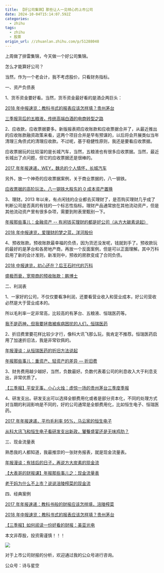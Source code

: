 ```yaml
---
title: 【好公司集锦】那些让人一见倾心的上市公司
date: 2024-10-04T15:14:07.592Z
categories:
  - zhihu
tags:
  - zhihu
  - 股票
origin_url: //zhuanlan.zhihu.com/p/51288048
---
```

上周做了排雷集锦，今天做一个好公司集锦。

怎么才能算好公司？

当然，作为一个老会计，我不考虑股价，只看财务指标。

一、资产负债表

1、货币资金要好看。当然，货币资金最好看的是酒企两巨头：

[2018 年中报速览：教科书式的报表应该怎样填？贵州茅台](https://link.zhihu.com/?target=http%3A//mp.weixin.qq.com/s%3F__biz%3DMzI4MTUzNzQ5MA%3D%3D%26mid%3D2247484654%26idx%3D1%26sn%3Dea68879ce50c00a06b2de8b235b57e9e%26chksm%3Deba6fa53dcd17345278e9c7f1cf5fb9ebde971a8bf5b2d20c7aaa83cf1547b28a7a8fdd22261%26scene%3D21%23wechat_redirect)

[三季报背后的五粮液，传统高端白酒的电商转型之路](https://link.zhihu.com/?target=http%3A//mp.weixin.qq.com/s%3F__biz%3DMzI4MTUzNzQ5MA%3D%3D%26mid%3D2247485059%26idx%3D1%26sn%3D9a7cce635e142d6ebc9d35e5ec51917e%26chksm%3Deba6f83edcd1712841169c95acb15fde8a318f1e8e75cf5793e658cce99184f03f012d2e6948%26scene%3D21%23wechat_redirect)

2、应收款，应收票据要多。新版报表把应收账款和应收票据合并了，从最近推出的应收账款融资政策来看，这两个项目合并是早有预谋的，以后将会开展类似当年清理三角债式的清理应收款。不过呢，基于稳健性原则，我还是要看应收票据。

应收票据玩的比较溜的是长城汽车，当然，五粮液也有很多应收票据。当然，最近长城出了点问题，但它的应收票据还是很棒的。

[2017 年年报速递，WEY，魏总的个人情怀，长城汽车](https://link.zhihu.com/?target=http%3A//mp.weixin.qq.com/s%3F__biz%3DMzI4MTUzNzQ5MA%3D%3D%26mid%3D2247484274%26idx%3D1%26sn%3D16a0cdb7648d694b85f7c6fcaa1c8e78%26chksm%3Deba6fdcfdcd174d9c015ba2292ac6197d4b41ca35a0f440167367ecc70a825dba10d7c228ed6%26scene%3D21%23wechat_redirect)

另外，放一个神奇的应收票据案例，关于商业票据的，八一钢铁。

[应收票据的高阶玩法，八一钢铁大股东的 0 成本资产置换](https://link.zhihu.com/?target=http%3A//mp.weixin.qq.com/s%3F__biz%3DMzI4MTUzNzQ5MA%3D%3D%26mid%3D2247484571%26idx%3D1%26sn%3Dc6d60a2f01dc14c31f7a85f5799f0358%26chksm%3Deba6fa26dcd173306ef5dd7ade36b746adfb3b0861dcd258e2d31783f6449f4a3d2cb9efe11b%26scene%3D21%23wechat_redirect)

3、理财。2013 年以来，有点闲钱的企业都去买理财了，是否购买理财几乎成了判断公司是否真的有钱的一个标志性指标。理财产品通常放在其他流动资产，但是其他流动资产里有很多杂项，需要到附表里甄别一下。

[年报那些事儿：金融资产 -- 有闲钱买理财的都是好公司（从方大碳素说起）](https://link.zhihu.com/?target=http%3A//mp.weixin.qq.com/s%3F__biz%3DMzI4MTUzNzQ5MA%3D%3D%26mid%3D2247483823%26idx%3D1%26sn%3Df817797f5e2f8ceefc139b8de3594726%26chksm%3Deba6ff12dcd17604c087fea31d4ecd855493e5fa3cee8749797f9c41ddc89b92b2f56ab5b80c%26scene%3D21%23wechat_redirect)

[2018 年中报速览，爱理财的梦之蓝，洋河股份](https://link.zhihu.com/?target=http%3A//mp.weixin.qq.com/s%3F__biz%3DMzI4MTUzNzQ5MA%3D%3D%26mid%3D2247484752%26idx%3D1%26sn%3Db6d0049400229174654fccb35d1d393d%26chksm%3Deba6fbeddcd172fb8756aa3f6efddc47d86eda5b8d0aaf1c9ddd833d912133c4d01eea6135e4%26scene%3D21%23wechat_redirect)

4、预收账款。预收账款最幸福的负债，因为货还没发呢，钱就到手了。预收款玩的最好的是茅台和各房地产商，再放一个反面案例，但是可以正面理解。其中万科启用了新的会计准则，新准则中，预收的房款变成了合同负债。

[2018 中报速览，初心还在？后王石时代的万科](https://link.zhihu.com/?target=http%3A//mp.weixin.qq.com/s%3F__biz%3DMzI4MTUzNzQ5MA%3D%3D%26mid%3D2247484724%26idx%3D1%26sn%3D8b677f89744e9669dc486a3b8294f20b%26chksm%3Deba6fb89dcd1729f03045dc9ef9a34f168d1fc6fc28f8fcac2ca9b7655f9737ebdf196984725%26scene%3D21%23wechat_redirect)

[盛极而衰，宽带商的预收账款：鹏博士](https://link.zhihu.com/?target=http%3A//mp.weixin.qq.com/s%3F__biz%3DMzI4MTUzNzQ5MA%3D%3D%26mid%3D2247484598%26idx%3D1%26sn%3D375248f44128a8b70c83bb8d9cf85690%26chksm%3Deba6fa0bdcd1731d7f420f9090ba266c3b8326755a6a22b148414bcfd19b4614abaa36562a23%26scene%3D21%23wechat_redirect)

二、利润表

1、一家好的公司，不仅仅要看净利润，还要看营业收入和营业成本，好公司营收必然是大于营业成本的。

所以毛利率一定非常高，比较高的有茅台、五粮液、恒瑞医药等。

[我不是药神，但我要拯救被疾病困扰的人们，恒瑞医药](https://link.zhihu.com/?target=http%3A//mp.weixin.qq.com/s%3F__biz%3DMzI4MTUzNzQ5MA%3D%3D%26mid%3D2247484562%26idx%3D1%26sn%3D8cea6e1f66d6b7ea8c93678747be98f4%26chksm%3Deba6fa2fdcd17339ec17158ca0586f573b294406434e6b48532eee85c23788eae66393b66130%26scene%3D21%23wechat_redirect)

2、折旧费里要花样比较少才行，像科大讯飞那么玩，我肯定不推荐。恒瑞医药启用了加速折旧法，我是非常钦佩的。

[年报漫谈：从恒瑞医药的折旧方法说起](https://link.zhihu.com/?target=http%3A//mp.weixin.qq.com/s%3F__biz%3DMzI4MTUzNzQ5MA%3D%3D%26mid%3D2247483975%26idx%3D1%26sn%3Df27c3bfda17c53f20cd924eadfbb3e44%26chksm%3Deba6fcfadcd175ec94f05440a138f23ca387a0da285ed17353b74dd641bddca32216899b5dfa%26scene%3D21%23wechat_redirect)

[年报那些事儿：重资产、轻资产的差异 — 折旧费](https://link.zhihu.com/?target=http%3A//mp.weixin.qq.com/s%3F__biz%3DMzI4MTUzNzQ5MA%3D%3D%26mid%3D2247483883%26idx%3D1%26sn%3D5073fedbc9e7fff603ab6ebbc3c57ada%26chksm%3Deba6ff56dcd17640262d6e613c5de59c05fe5e6fa546ed1ded5e4fde4e58f2fd00e42973a826%26scene%3D21%23wechat_redirect)

3、财务费用越少越好，当然，负数最好。负数代表着公司的利息收入大于利息支出，非常优质了。

[【三季报】平安无事，小心火烛：虚惊一场的贵州茅台三季度季报](https://link.zhihu.com/?target=http%3A//mp.weixin.qq.com/s%3F__biz%3DMzI4MTUzNzQ5MA%3D%3D%26mid%3D2247485049%26idx%3D2%26sn%3Dfa5f273e510112a56d634d9cf968a8ed%26chksm%3Deba6f8c4dcd171d2fcb97864ccc4516340789cca591d38487e0c9012909a046367829b522a03%26scene%3D21%23wechat_redirect)

4、研发支出。研发支出可以选择全额费用化或者是部分资本化，不同的处理方式对当期的利润影响是不同的，好的公司通常是全额费用化，比如恒生电子、恒瑞医药。

[2017 年年报速递，平均毛利率 95%，马云家的恒生电子](https://link.zhihu.com/?target=http%3A//mp.weixin.qq.com/s%3F__biz%3DMzI4MTUzNzQ5MA%3D%3D%26mid%3D2247484292%26idx%3D1%26sn%3D9ae5e9755407383af178053c9614a79d%26chksm%3Deba6fd39dcd1742fb3ed00cdb4426c6e08ef2bd7a60ca1818b7679eefa214f4d93b6cc33e9e5%26scene%3D21%23wechat_redirect)

[从科大讯飞和恒生电子看研发支出新政，饕餮盛宴还是无味鸡肋？](https://link.zhihu.com/?target=http%3A//mp.weixin.qq.com/s%3F__biz%3DMzI4MTUzNzQ5MA%3D%3D%26mid%3D2247484876%26idx%3D1%26sn%3D0f9ccda71a93cab6d47d84c538687b70%26chksm%3Deba6fb71dcd17267515a8e8d568799a4cbdb2da8f6f47f1d36ba2421074a294993854771bab1%26scene%3D21%23wechat_redirect)

三、现金流量表

熟悉我的人都知道，我最推崇的一张财务报表，就是现金流量表。

[年报漫谈：有钱后的日子，再说方大炭素的现金流](https://link.zhihu.com/?target=http%3A//mp.weixin.qq.com/s%3F__biz%3DMzI4MTUzNzQ5MA%3D%3D%26mid%3D2247484117%26idx%3D1%26sn%3D6b95b85392a2d4796f40566934da264f%26chksm%3Deba6fc68dcd1757eccb4bdc838ce481463383c04e2dfd53491e747cb6a13cb5b7c78750cc649%26scene%3D21%23wechat_redirect)

[【大表哥的财报课】年报那些事儿之：现金流量表](https://link.zhihu.com/?target=http%3A//mp.weixin.qq.com/s%3F__biz%3DMzI4MTUzNzQ5MA%3D%3D%26mid%3D2247485185%26idx%3D2%26sn%3D0b8414b61b21c033eaa0dcb798753a47%26chksm%3Deba6f9bcdcd170aac466b568347cf398f2f64f8e5d64e92c9ce2f9aa2bb9e8e7f5eb8aa5d8d1%26scene%3D21%23wechat_redirect)

[老干妈为什么不上市？说说涪陵榨菜的现金流](https://link.zhihu.com/?target=http%3A//mp.weixin.qq.com/s%3F__biz%3DMzI4MTUzNzQ5MA%3D%3D%26mid%3D2247484982%26idx%3D1%26sn%3D66165a9357f90f12e82e00e720a9f7d9%26chksm%3Deba6f88bdcd1719d559f0e0eda96f1a4a83e13e436f69c67429b4310c7fd284d6213eab517c1%26scene%3D21%23wechat_redirect)

四、经典案例

[2017 年年报速递：教科书般的财报应该怎样填，涪陵榨菜](https://link.zhihu.com/?target=http%3A//mp.weixin.qq.com/s%3F__biz%3DMzI4MTUzNzQ5MA%3D%3D%26mid%3D2247484256%26idx%3D1%26sn%3D6b9b24b0f52ccd12b1ac643e418c17dd%26chksm%3Deba6fddddcd174cb8aa3f7e410719585ab9145132092534ff3af8dc850e2fa8e4a27738f7bb0%26scene%3D21%23wechat_redirect)

[2018 年中报速览：教科书式的报表应该怎样填？贵州茅台](https://link.zhihu.com/?target=http%3A//mp.weixin.qq.com/s%3F__biz%3DMzI4MTUzNzQ5MA%3D%3D%26mid%3D2247484654%26idx%3D1%26sn%3Dea68879ce50c00a06b2de8b235b57e9e%26chksm%3Deba6fa53dcd17345278e9c7f1cf5fb9ebde971a8bf5b2d20c7aaa83cf1547b28a7a8fdd22261%26scene%3D21%23wechat_redirect)

[【三季报】如何阅读一份好看的财报：美亚光电](https://link.zhihu.com/?target=http%3A//mp.weixin.qq.com/s%3F__biz%3DMzI4MTUzNzQ5MA%3D%3D%26mid%3D2247485118%26idx%3D1%26sn%3D21813db1d897c2f21f9d3c3a9162282a%26chksm%3Deba6f803dcd171155cbb5953fed702e4d345f103f211d42ff2f2c536480438fa5dc5bf769ed6%26scene%3D21%23wechat_redirect)

本文非荐股，投资需谨慎！！！

![](https://pic3.zhimg.com/v2-ed31615f423761b494258daf2b287176_b.jpg)

对于上市公司财报的分析，欢迎通过我的公众号进行咨询。

公众号：诗与星空
